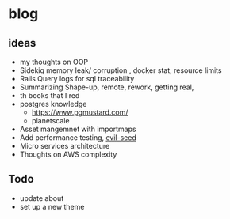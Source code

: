 # blog

## ideas
- my thoughts on OOP
- Sidekiq memory leak/ corruption , docker stat, resource limits
- Rails Query logs for sql traceability 
- Summarizing Shape-up, remote, rework, getting real, 
- th books that I red
- postgres knowledge
  - https://www.pgmustard.com/
  - planetscale
- Asset mangemnet with importmaps
- Add performance testing, [evil-seed](https://github.com/evilmartians/evil-seed)
- Micro services architecture
- Thoughts on AWS complexity

## Todo 
- update about
- set up a new theme
